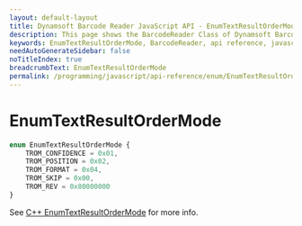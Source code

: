 ```yaml
---
layout: default-layout
title: Dynamsoft Barcode Reader JavaScript API - EnumTextResultOrderMode
description: This page shows the BarcodeReader Class of Dynamsoft Barcode Reader JavaScript SDK.
keywords: EnumTextResultOrderMode, BarcodeReader, api reference, javascript, js
needAutoGenerateSidebar: false
noTitleIndex: true
breadcrumbText: EnumTextResultOrderMode
permalink: /programming/javascript/api-reference/enum/EnumTextResultOrderMode.html
---
```



# EnumTextResultOrderMode

```ts
enum EnumTextResultOrderMode { 
    TROM_CONFIDENCE = 0x01, 
    TROM_POSITION = 0x02, 
    TROM_FORMAT = 0x04, 
    TROM_SKIP = 0x00,
    TROM_REV = 0x80000000
}
```

See [C++ EnumTextResultOrderMode](https://www.dynamsoft.com/barcode-reader/parameters/enum/result-enums.html?ver=latest#textresultordermode) for more info.
